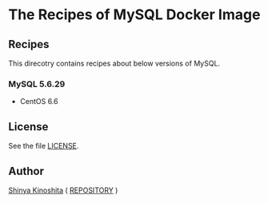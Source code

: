 # The Recipes of MySQL Docker Image

## Recipes

This direcotry contains recipes about below versions of MySQL.

### MySQL 5.6.29

* CentOS 6.6

## License

See the file [LICENSE](../../../LICENSE).

## Author

[Shinya Kinoshita](http://www.shinyakinoshita.com) ( [REPOSITORY](http://www.repositories.jp) )
